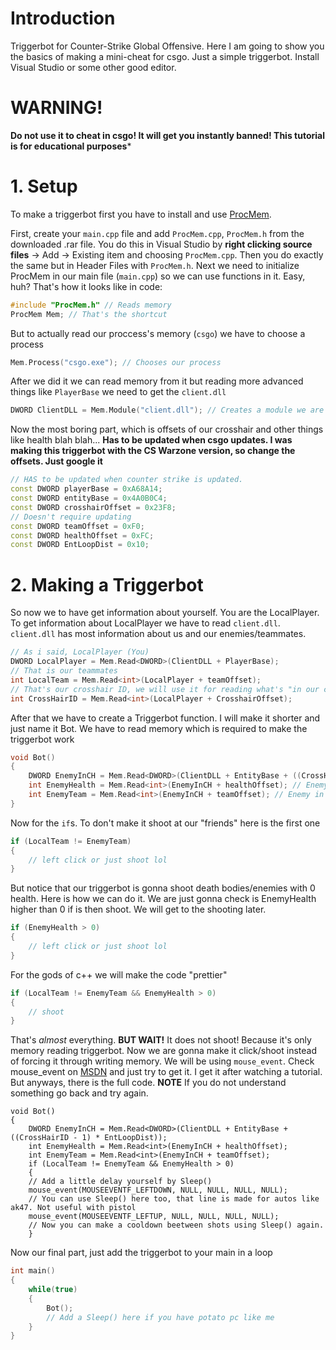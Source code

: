 # Introduction
Triggerbot for Counter-Strike Global Offensive. Here I am going to show you the basics of making a mini-cheat for csgo. Just a simple triggerbot. Install Visual Studio or some other good editor.
# WARNING!
**Do not use it to cheat in csgo! It will get you instantly banned! This tutorial is for educational purposes***
# 1. Setup
To make a triggerbot first you have to install and use [ProcMem](https://www.unknowncheats.me/forum/downloads.php?do=file&id=13249).

First, create your `main.cpp` file and add `ProcMem.cpp`, `ProcMem.h` from the downloaded .rar file. You do this in Visual Studio by **right clicking source files** -> Add -> Existing item and choosing `ProcMem.cpp`. Then you do exactly the same but in Header Files with `ProcMem.h`.
Next we need to initialize ProcMem in our main file (`main.cpp`) so we can use functions in it. Easy, huh?
That's how it looks like in code:
```cpp
#include "ProcMem.h" // Reads memory
ProcMem Mem; // That's the shortcut
```
But to actually read our proccess's memory (`csgo`) we have to choose a process
```cpp
Mem.Process("csgo.exe"); // Chooses our process
```
After we did it we can read memory from it but reading more advanced things like `PlayerBase` we need to get the `client.dll`
```cpp
DWORD ClientDLL = Mem.Module("client.dll"); // Creates a module we are reading memory from
```
Now the most boring part, which is offsets of our crosshair and other things like health blah blah...
**Has to be updated when csgo updates. I was making this triggerbot with the CS Warzone version, so change the offsets. Just google it**
```cpp
// HAS to be updated when counter strike is updated.
const DWORD playerBase = 0xA68A14;
const DWORD entityBase = 0x4A0B0C4;
const DWORD crosshairOffset = 0x23F8;
// Doesn't require updating
const DWORD teamOffset = 0xF0;
const DWORD healthOffset = 0xFC;
const DWORD EntLoopDist = 0x10;
```
# 2. Making a Triggerbot

So now we to have get information about yourself. You are the LocalPlayer. To get information about LocalPlayer we have to read `client.dll`. `client.dll` has most information about us and our enemies/teammates.
```cpp
// As i said, LocalPlayer (You)
DWORD LocalPlayer = Mem.Read<DWORD>(ClientDLL + PlayerBase);
// That is our teammates
int LocalTeam = Mem.Read<int>(LocalPlayer + teamOffset);
// That's our crosshair ID, we will use it for reading what's "in our crosshair"
int CrossHairID = Mem.Read<int>(LocalPlayer + CrosshairOffset);
```
After that we have to create a Triggerbot function. I will make it shorter and just name it Bot. We have to read memory which is required to make the triggerbot work
```cpp
void Bot()
{
    DWORD EnemyInCH = Mem.Read<DWORD>(ClientDLL + EntityBase + ((CrossHairID - 1) * EntLoopDist)); // CH is just crosshair btw
    int EnemyHealth = Mem.Read<int>(EnemyInCH + healthOffset); // Enemy in our crosshair
    int EnemyTeam = Mem.Read<int>(EnemyInCH + teamOffset); // Enemy in crosshair's team, we need it to distinguish are we aiming at the enemy or the teammate does. Logic.
} 
```
Now for the `if`s. To don't make it shoot at our "friends" here is the first one
```cpp
if (LocalTeam != EnemyTeam)
{
    // left click or just shoot lol
}
```
But notice that our triggerbot is gonna shoot death bodies/enemies with 0 health. Here is how we can do it. We are just gonna check is EnemyHealth higher than 0 if is then shoot. We will get to the shooting later.
```cpp
if (EnemyHealth > 0)
{
    // left click or just shoot lol
}
```
For the gods of c++ we will make the code "prettier"
```cpp
if (LocalTeam != EnemyTeam && EnemyHealth > 0)
{
    // shoot
}
```
That's *almost* everything. **BUT WAIT!** It does not shoot! Because it's only memory reading triggerbot. Now we are gonna make it click/shoot instead of forcing it through writing memory. We will be using `mouse_event`. Check mouse_event on [MSDN](https://docs.microsoft.com/en-us/windows/desktop/api/winuser/nf-winuser-mouse_event) and just try to get it. I get it after watching a tutorial. But anyways, there is the full code. **NOTE** If you do not understand something go back and try again.
```cp
void Bot()
{
    DWORD EnemyInCH = Mem.Read<DWORD>(ClientDLL + EntityBase + ((CrossHairID - 1) * EntLoopDist));
    int EnemyHealth = Mem.Read<int>(EnemyInCH + healthOffset);
    int EnemyTeam = Mem.Read<int>(EnemyInCH + teamOffset);
    if (LocalTeam != EnemyTeam && EnemyHealth > 0)
    {
    // Add a little delay yourself by Sleep()
    mouse_event(MOUSEEVENTF_LEFTDOWN, NULL, NULL, NULL, NULL);
    // You can use Sleep() here too, that line is made for autos like ak47. Not useful with pistol
    mouse_event(MOUSEEVENTF_LEFTUP, NULL, NULL, NULL, NULL);
    // Now you can make a cooldown beetween shots using Sleep() again.
    }
```
Now our final part, just add the triggerbot to your main in a loop
```cpp
int main()
{
    while(true)
    {
        Bot();
        // Add a Sleep() here if you have potato pc like me
    }
}
```
